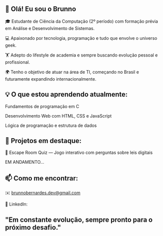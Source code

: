 ## 👋 Olá! Eu sou o Brunno

🎓 Estudante de Ciência da Computação (2º período) com formação prévia em Análise e Desenvolvimento de Sistemas.

💻 Apaixonado por tecnologia, programação e tudo que envolve o universo geek.

🏋️ Adepto do lifestyle de academia e sempre buscando evolução pessoal e profissional.

🌍 Tenho o objetivo de atuar na área de TI, começando no Brasil e futuramente expandindo internacionalmente.


## 💡 O que estou aprendendo atualmente:

Fundamentos de programação em C

Desenvolvimento Web com HTML, CSS e JavaScript

Lógica de programação e estrutura de dados


## 🚀 Projetos em destaque:

🔐 Escape Room Quiz — Jogo interativo com perguntas sobre leis digitais

EM ANDAMENTO...


## 📫 Como me encontrar:

✉️ brunnobernardes.dev@gmail.com

🔗 LinkedIn: 


## "Em constante evolução, sempre pronto para o próximo desafio."

<!--
**BrunnoBernardes/BrunnoBernardes** is a ✨ _special_ ✨ repository because its `README.md` (this file) appears on your GitHub profile.

Here are some ideas to get you started:

- 🔭 I’m currently working on ...
- 🌱 I’m currently learning ...
- 👯 I’m looking to collaborate on ...
- 🤔 I’m looking for help with ...
- 💬 Ask me about ...
- 📫 How to reach me: ...
- 😄 Pronouns: ...
- ⚡ Fun fact: ...
-->
